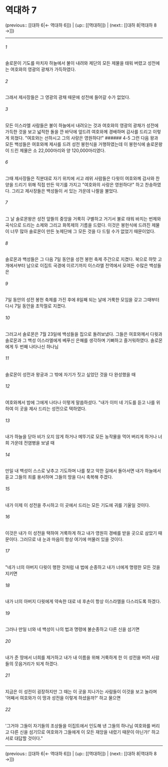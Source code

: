 # 역대하 7

(previous:: [[대하 6|← 역대하 6]]) | (up:: [[역대하]]) | (next:: [[대하 8|역대하 8 →]])

***




###### 1 

솔로몬이 기도를 마치자 하늘에서 불이 내려와 제단의 모든 제물을 태워 버렸고 성전에는 여호와의 영광의 광채가 가득하였다. 



###### 2 

그래서 제사장들은 그 영광의 광채 때문에 성전에 들어갈 수가 없었다. 



###### 3 

모든 이스라엘 사람들은 불이 하늘에서 내려오는 것과 여호와의 영광의 광채가 성전에 가득한 것을 보고 넓적한 돌을 깐 바닥에 엎드려 여호와께 경배하며 감사를 드리고 이렇게 외쳤다. "여호와는 선하시고 그의 사랑은 영원하다!" ###### 4-5 그런 다음 왕과 모든 백성들은 여호와께 제사를 드려 성전 봉헌식을 거행하였는데 이 봉헌식에 솔로몬왕이 드린 제물은 소 22,000마리와 양 120,000마리였다. 



###### 6 

그때 제사장들은 직분대로 자기 위치에 서고 레위 사람들은 다윗이 여호와께 감사와 찬양을 드리기 위해 직접 만든 악기를 가지고 "여호와의 사랑은 영원하다!" 하고 찬송하였다. 그리고 제사장들은 백성들이 서 있는 가운데 나팔을 불었다. 



###### 7 

그 날 솔로몬왕은 성전 앞뜰의 중앙을 거룩히 구별하고 거기서 불로 태워 바치는 번제와 곡식으로 드리는 소제와 그리고 화목제의 기름을 드렸다. 이것은 봉헌식에 드려진 제물이 너무 많아 솔로몬이 만든 놋제단에 그 모든 것을 다 드릴 수가 없었기 때문이었다. 



###### 8 

솔로몬과 백성들은 그 다음 7일 동안을 성전 봉헌 축제 주간으로 지켰다. 북으로 하맛 고개에서부터 남으로 이집트 국경에 이르기까지 이스라엘 전역에서 모여든 수많은 백성들은 



###### 9 

7일 동안의 성전 봉헌 축제를 가진 후에 8일째 되는 날에 거룩한 모임을 갖고 그때부터 다시 7일 동안을 초막절로 지켰다. 



###### 10 

그러고서 솔로몬은 7월 23일에 백성들을 집으로 돌려보냈다. 그들은 여호와께서 다윗과 솔로몬과 그 백성 이스라엘에게 베푸신 은혜를 생각하며 기뻐하고 즐거워하였다. 솔로몬에게 두 번째 나타나신 하나님 



###### 11 

솔로몬이 성전과 왕궁과 그 밖에 자기가 짓고 싶었던 것을 다 완성했을 때 



###### 12 

여호와께서 밤에 그에게 나타나 이렇게 말씀하셨다. "내가 이미 네 기도를 듣고 나를 위하여 이 곳을 제사 드리는 성전으로 택하였다. 



###### 13 

내가 하늘을 닫아 비가 오지 않게 하거나 메뚜기로 모든 농작물을 먹어 버리게 하거나 너희 가운데 전염병을 보낼 때 



###### 14 

만일 내 백성이 스스로 낮추고 기도하며 나를 찾고 악한 길에서 돌아서면 내가 하늘에서 듣고 그들의 죄를 용서하며 그들의 땅을 다시 축복해 주겠다. 



###### 15 

내가 이제 이 성전을 주시하고 이 곳에서 드리는 모든 기도에 귀를 기울일 것이다. 



###### 16 

이것은 내가 이 성전을 택하여 거룩하게 하고 내가 영원히 경배를 받을 곳으로 삼았기 때문이다. 그러므로 내 눈과 마음이 항상 여기에 머물러 있을 것이다. 



###### 17 

"네가 너의 아버지 다윗이 행한 것처럼 내 법에 순종하고 내가 너에게 명령한 모든 것을 지키면 



###### 18 

내가 너의 아버지 다윗에게 약속한 대로 네 후손이 항상 이스라엘을 다스리도록 하겠다. 



###### 19 

그러나 만일 너와 네 백성이 나의 법과 명령에 불순종하고 다른 신을 섬기면 



###### 20 

내가 준 땅에서 너희를 제거하고 내가 내 이름을 위해 거룩하게 한 이 성전을 버려 사람들의 웃음거리가 되게 하겠다. 



###### 21 

지금은 이 성전이 굉장하지만 그 때는 이 곳을 지나가는 사람들이 이것을 보고 놀라며 '어째서 여호와가 이 땅과 성전을 이렇게 하셨을까?' 하고 물으면 



###### 22 

'그거야 그들이 자기들의 조상들을 이집트에서 인도해 낸 그들의 하나님 여호와를 버리고 다른 신을 섬기므로 여호와가 그들에게 이 모든 재앙을 내렸기 때문이 아닌가!' 하고 서로 대답할 것이다."

***

(previous:: [[대하 6|← 역대하 6]]) | (up:: [[역대하]]) | (next:: [[대하 8|역대하 8 →]])
